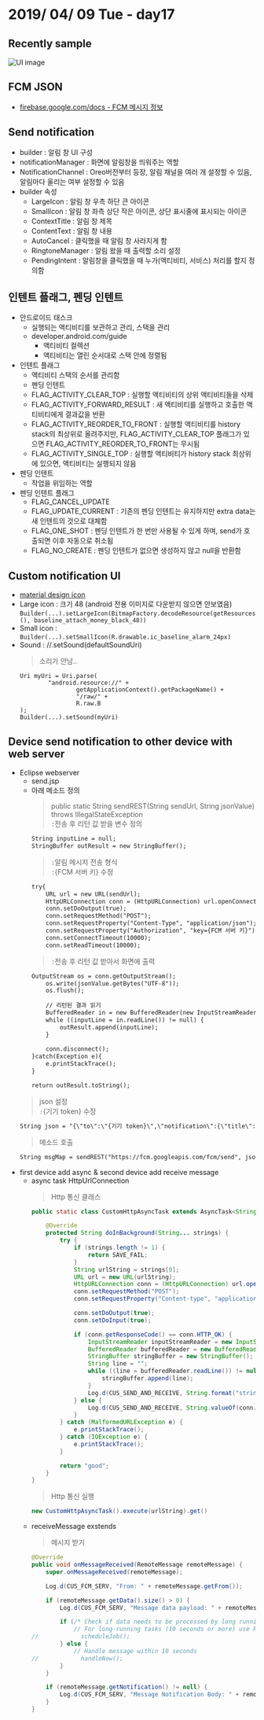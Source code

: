 # 2019/ 04/ 09 Tue - day17
## Recently sample
![UI image](https://github.com/pby2017/study-android-basic-itbank/blob/master/README_image/day17.gif)
## FCM JSON
* [firebase.google.com/docs - FCM 메시지 정보](https://firebase.google.com/docs/cloud-messaging/concept-options?hl=ko)
## Send notification
* builder : 알림 창 UI 구성
* notificationManager : 화면에 알림창을 띄워주는 역할
* NotificationChannel : Oreo버전부터 등장, 알림 채널을 여러 개 설정할 수 있음, 알림마다 울리는 여부 설정할 수 있음
* builder 속성
  * LargeIcon : 알림 창 우측 하단 큰 아이콘
  * SmallIcon : 알림 창 좌측 상단 작은 아이콘, 상단 표시줄에 표시되는 아이콘
  * ContextTitle : 알림 창 제목
  * ContentText : 알림 창 내용
  * AutoCancel : 클릭했을 때 알림 창 사라지게 함
  * RingtoneManager : 알림 왔을 때 출력할 소리 설정
  * PendingIntent : 알림창을 클릭했을 때 누가(액티비티, 서비스) 처리를 할지 정의함
## 인텐트 플래그, 펜딩 인텐트
* 안드로이드 태스크
  * 실행되는 액티비티를 보관하고 관리, 스택을 관리
  * developer.android.com/guide
    * 액티비티 컬렉션
    * 액티비티는 열린 순서대로 스택 안에 정렬됨
* 인텐트 플래그
  * 액티비티 스택의 순서를 관리함
  * 펜딩 인텐트
  * FLAG_ACTIVITY_CLEAR_TOP : 실행할 액티비티의 상위 액티비티들을 삭제
  * FLAG_ACTIVITY_FORWARD_RESULT : 새 액티비티를 실행하고 호출한 액티비티에게 결과값을 반환
  * FLAG_ACTIVITY_REORDER_TO_FRONT : 실행할 액티비티를 history stack의 최상위로 올려주지만, FLAG_ACTIVITY_CLEAR_TOP 플래그가 있으면 FLAG_ACTIVITY_REORDER_TO_FRONT는 무시됨
  * FLAG_ACTIVITY_SINGLE_TOP : 실행할 액티비티가 history stack 최상위에 있으면, 액티비티는 실행되지 않음
* 펜딩 인텐트
  * 작업을 위임하는 역할
* 펜딩 인텐트 플래그
  * FLAG_CANCEL_UPDATE
  * FLAG_UPDATE_CURRENT : 기존의 펜딩 인텐트는 유지하지만 extra data는 새 인텐트의 것으로 대체함
  * FLAG_ONE_SHOT : 펜딩 인텐트가 한 번만 사용될 수 있게 하며, send가 호출되면 이후 자동으로 취소됨
  * FLAG_NO_CREATE : 펜딩 인텐트가 없으면 생성하지 않고 null을 반환함
## Custom notification UI
* [material design icon](https://material.io/tools/icons/?style=baseline)
* Large icon : 크기 48 (android 전용 이미지로 다운받지 않으면 안보였음)
    ```Builder(...).setLargeIcon(BitmapFactory.decodeResource(getResources(), baseline_attach_money_black_48))```
* Small icon : 
    ```Builder(...).setSmallIcon(R.drawable.ic_baseline_alarm_24px)```
* Sound : //.setSound(defaultSoundUri)
    > 소리가 안남..
    ```
    Uri myUri = Uri.parse(
            "android.resource://" +
                    getApplicationContext().getPackageName() +
                    "/raw/" +
                    R.raw.B
    );
    Builder(...).setSound(myUri)
    ```
## Device send notification to other device with web server
* Eclipse webserver
    * send.jsp  
    * 아래 메소드 정의  
        > public static String sendREST(String sendUrl, String jsonValue) throws IllegalStateException  
        > ```:```전송 후 리턴 값 받을 변수 정의  
        ```jsp
        String inputLine = null;
        StringBuffer outResult = new StringBuffer();
        ```  
        > ```:```알림 메시지 전송 형식  
        > ```:```{FCM 서버 키} 수정
        ```jsp
        try{
            URL url = new URL(sendUrl);
            HttpURLConnection conn = (HttpURLConnection) url.openConnection();
            conn.setDoOutput(true);
            conn.setRequestMethod("POST");
            conn.setRequestProperty("Content-Type", "application/json");
            conn.setRequestProperty("Authorization", "key={FCM 서버 키}"); 
            conn.setConnectTimeout(10000);
            conn.setReadTimeout(10000);
        ```
        > ```:```전송 후 리턴 값 받아서 화면에 출력
        ```jsp
        OutputStream os = conn.getOutputStream();
            os.write(jsonValue.getBytes("UTF-8"));
            os.flush();
            
            // 리턴된 결과 읽기
            BufferedReader in = new BufferedReader(new InputStreamReader(conn.getInputStream(), "UTF-8"));
            while ((inputLine = in.readLine()) != null) {
                outResult.append(inputLine);
            }
            
            conn.disconnect();
        }catch(Exception e){
            e.printStackTrace();
        }	
        
        return outResult.toString();
        ```
    > json 설정  
    > ```:```{기기 token} 수정
    ```jsp
    String json = "{\"to\":\"{기기 token}\",\"notification\":{\"title\":\"Portugal vs. Denmark\",\"body\":\"great match!\"}}";
    ```
    > 메소드 호출
    ```jsp
    String msgMap = sendREST("https://fcm.googleapis.com/fcm/send", json);
    ```
* first device add async & second device add receive message
    * async task HttpUrlConnection
        > Http 통신 클래스
        ```java
        public static class CustomHttpAsyncTask extends AsyncTask<String, Void, String> {

            @Override
            protected String doInBackground(String... strings) {
                try {
                    if (strings.length != 1) {
                        return SAVE_FAIL;
                    }
                    String urlString = strings[0];
                    URL url = new URL(urlString);
                    HttpURLConnection conn = (HttpURLConnection) url.openConnection();
                    conn.setRequestMethod("POST");
                    conn.setRequestProperty("Content-type", "application/x-www-form-urlencoded");

                    conn.setDoOutput(true);
                    conn.setDoInput(true);

                    if (conn.getResponseCode() == conn.HTTP_OK) {
                        InputStreamReader inputStreamReader = new InputStreamReader(conn.getInputStream(), "UTF-8");
                        BufferedReader bufferedReader = new BufferedReader(inputStreamReader);
                        StringBuffer stringBuffer = new StringBuffer();
                        String line = "";
                        while ((line = bufferedReader.readLine()) != null) {
                            stringBuffer.append(line);
                        }
                        Log.d(CUS_SEND_AND_RECEIVE, String.format("stringBuffer : %s", stringBuffer));
                    } else {
                        Log.d(CUS_SEND_AND_RECEIVE, String.valueOf(conn.getResponseCode()));
                    }
                } catch (MalformedURLException e) {
                    e.printStackTrace();
                } catch (IOException e) {
                    e.printStackTrace();
                }

                return "good";
            }
        }
        ```
        > Http 통신 실행
        ```java
        new CustomHttpAsyncTask().execute(urlString).get()
        ```
    * receiveMessage exstends
        > 메시지 받기
        ```java
        @Override
        public void onMessageReceived(RemoteMessage remoteMessage) {
            super.onMessageReceived(remoteMessage);

            Log.d(CUS_FCM_SERV, "From: " + remoteMessage.getFrom());

            if (remoteMessage.getData().size() > 0) {
                Log.d(CUS_FCM_SERV, "Message data payload: " + remoteMessage.getData());

                if (/* Check if data needs to be processed by long running job */ true) {
                    // For long-running tasks (10 seconds or more) use Firebase Job Dispatcher.
        //            scheduleJob();
                } else {
                    // Handle message within 10 seconds
        //            handleNow();
                }
            }

            if (remoteMessage.getNotification() != null) {
                Log.d(CUS_FCM_SERV, "Message Notification Body: " + remoteMessage.getNotification().getBody());
            }
        }
        ```